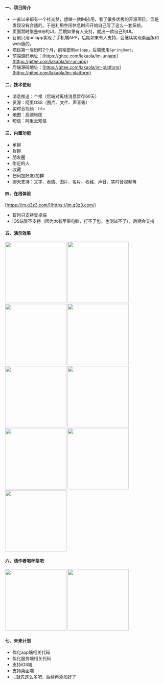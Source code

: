 #### 一、项目简介
+ 一直以来都有一个社交梦，想做一款IM应用，看了很多优秀的开源项目，但是发现没有合适的。于是利用空闲休息时间开始自己写了这么一套系统。
+ 页面暂时借鉴`微信`的UI，后期如果有人支持，就出一款自己的UI。
+ 目前只用uniapp实现了手机端APP，后期如果有人支持，会继续实现桌面版和web版的。
+ 项目第一版历时2个月，前端使用`uniapp`，后端使用`SpringBoot`。
+ 前端源码地址：[https://gitee.com/lakaola/im-uniapp](https://gitee.com/lakaola/im-uniapp)
+ 后端源码地址：[https://gitee.com/lakaola/im-platform](https://gitee.com/lakaola/im-platform)

#### 二、技术使用
+ 消息推送：个推（后端对离线消息暂存60天）
+ 资源：阿里OSS（图片、文件、声音等）
+ 实时音视频：trtc
+ 地图：高德地图
+ 短信：阿里云短信

#### 三、内置功能
+ 单聊
+ 群聊
+ 朋友圈
+ 附近的人
+ 收藏
+ 扫码加好友/加群
+ 聊天支持：文字、表情、图片、名片、收藏、声音、实时音视频等

#### 四、在线体验
[https://im.q3z3.com/](https://im.q3z3.com/)   
+ 暂时只支持安卓端
+ iOS端暂不支持（因为木有苹果电脑，打不了包，也测试不了），后期会支持

#### 五、演示效果
<img src="https://img.alicdn.com/imgextra/i2/87413133/O1CN017NSpYx1Z0xcvYxEbO_!!87413133.jpg" width="200">
<img src="https://img.alicdn.com/imgextra/i1/87413133/O1CN01Oq8SLw1Z0xcukUdV0_!!87413133.jpg" width="200">
<img src="https://img.alicdn.com/imgextra/i2/87413133/O1CN01mD2wwN1Z0xctYYdAA_!!87413133.jpg" width="200">
<img src="https://img.alicdn.com/imgextra/i3/87413133/O1CN01bZSz2q1Z0xco96F1t_!!87413133.jpg" width="200">
<img src="https://img.alicdn.com/imgextra/i3/87413133/O1CN01Pe8G6S1Z0xcmQluDI_!!87413133.jpg" width="200">
<img src="https://img.alicdn.com/imgextra/i1/87413133/O1CN012JP8VW1Z0xccuWKzM_!!87413133.jpg" width="200">
<img src="https://img.alicdn.com/imgextra/i4/87413133/O1CN01fMUNJA1Z0xck1w0kt_!!87413133.jpg" width="200">
<img src="https://img.alicdn.com/imgextra/i3/87413133/O1CN01n8MZhZ1Z0xctYZEbM_!!87413133.jpg" width="200">
<img src="https://img.alicdn.com/imgextra/i2/87413133/O1CN017vPSbK1Z0xcqoFn8E_!!87413133.jpg" width="200">

#### 六、请作者喝杯茶吧
<img src="https://q3z3-im.oss-cn-beijing.aliyuncs.com/public/20220428100534.jpg" width="200">
<img src="https://q3z3-im.oss-cn-beijing.aliyuncs.com/public/20220428100629.jpg" width="200">

#### 七、未来计划
+ 优化app端相关代码
+ 优化服务端相关代码
+ 支持iOS端
+ 支持桌面端
+ ...就先这么多吧，后续再添加好了



